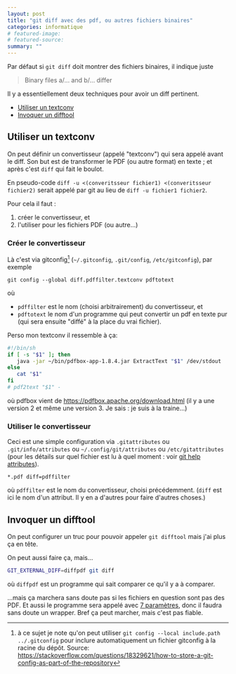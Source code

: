 ```yaml
---
layout: post
title: "git diff avec des pdf, ou autres fichiers binaires"
categories: informatique
# featured-image: 
# featured-source: 
summary: ""
---
```

Par défaut si `git diff` doit montrer des fichiers binaires, il indique juste 

> Binary files a/... and b/... differ

Il y a essentiellement deux techniques pour avoir un diff pertinent.

- [Utiliser un textconv](#utiliser-un-textconv)
- [Invoquer un difftool](#invoquer-un-difftool)

## Utiliser un textconv

On peut définir un convertisseur (appelé "textconv") qui sera appelé avant le diff. Son but est de transformer le PDF (ou autre format) en texte ; et après c'est `diff` qui fait le boulot.

En pseudo-code `diff -u <(converitsseur fichier1) <(converitsseur fichier2)` serait appelé par git au lieu de `diff -u fichier1 fichier2`. 

Pour cela il faut :

1. créer le convertisseur, et
2. l'utiliser pour les fichiers PDF (ou autre...)

### Créer le convertisseur

Là c'est via gitconfig[^1] (`~/.gitconfig`, `.git/config`, `/etc/gitconfig`), par exemple
```
git config --global diff.pdffilter.textconv pdftotext
```
où
- `pdffilter` est le nom (choisi arbitrairement) du convertisseur, et
- `pdftotext` le nom d'un programme qui peut convertir un pdf en texte pur (qui sera ensuite "diffé" à la place du vrai fichier).

Perso mon textconv il ressemble à ça:

```sh
#!/bin/sh
if [ -s "$1" ]; then
   java -jar ~/bin/pdfbox-app-1.8.4.jar ExtractText "$1" /dev/stdout
else
   cat "$1"
fi
# pdf2text "$1" -
```

où pdfbox vient de <https://pdfbox.apache.org/download.html> (il y a une version 2 et même une version 3. Je sais : je suis à la traine...)


### Utiliser le convertisseur
Ceci est une simple configuration via `.gitattributes` ou `.git/info/attributes` ou `~/.config/git/attributes` ou `/etc/gitattributes` (pour les détails sur quel fichier est lu à quel moment : voir [git help attributes](https://git-scm.com/docs/gitattributes#_description)).

```
*.pdf diff=pdffilter
```
où `pdffilter` est le nom du convertisseur, choisi précédemment.
(`diff` est ici le nom d'un attribut. Il y en a d'autres pour faire d'autres choses.)


## Invoquer un difftool

On peut configurer un truc pour pouvoir appeler `git difftool` mais j'ai plus ça en tête.


On peut aussi faire ça, mais...

```bash
GIT_EXTERNAL_DIFF=diffpdf git diff
```

où `diffpdf` est un programme qui sait comparer ce qu'il y a à comparer.

...mais ça marchera sans doute pas si les fichiers en question sont pas des PDF. Et aussi le programme sera appelé avec [7 paramètres](https://git-scm.com/docs/git#Documentation/git.txt-codeGITEXTERNALDIFFcode), donc il faudra sans doute un wrapper. Bref ça peut marcher, mais c'est pas fiable.

[^1]: à ce sujet je note qu'on peut utiliser `git config --local include.path ../.gitconfig` pour inclure automatiquement un fichier gitconfig à la racine du dépôt. Source: <https://stackoverflow.com/questions/18329621/how-to-store-a-git-config-as-part-of-the-repository>
